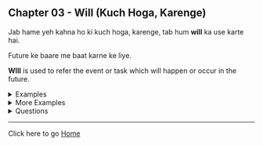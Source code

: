 ## Chapter 03 - Will (Kuch Hoga, Karenge)

Jab hame yeh kahna ho ki kuch hoga, karenge, tab hum **will** ka use karte hai.

Future ke baare me baat karne ke liye.

**WIll** is used to refer the event or task which will happen or occur in the future.

<details>
<summary>
Examples
</summary>
I will speak English. (Main English bolunga)<br>
I will learn English. (Main English sikhunga)<br>
We will speak English. (Hum English bolenge)<br>
We will learn English. (Hum English sikhenge)<br>
You will got to Mungeli. (Tum Mungeli jaoge)<br>
You will go to college. (Tum college jaoge)<br>
Aditi will go to school. (Aditi school jayegi)<br>
Chinki will do Yoga. (Chinki Yoga karegi)<br>
Cat will cook food. (Cat khana banayegi)<br>
Abhi will dance. (Abhi dance karega)<br>
My brother will learn coding. (Mere bhai coding sikhenge)<br>
I will go there (Main waha jaunga)<br>
We will watch movie (Hum movie dekhenge)<br>
We will play cricket (Hum cricket khelenge)<br>
We will study (Hum padhenge)<br>
You will not go there (Tum waha nahi jaoge)<br>
You will not watch movie (Tum movie nahi dekhoge)<br>
Aditi will not lie. (Aditi jhoot nahi bolegi)<br>
Will you come with me? (Kya tum mere sath aaoge?)<br>
Will you go there? (Kya tum waha jaoge?)<br>
Will you watch movie? (Kya tum movie dekhoge?)<br>
Will you play cricket? (Kya tum cricket kheloge?)<br>
Will he study? (Kya wo padhega?)<br>
Why will you go there? (Tum waha kyu jaoge?)<br>
Why will you watch movie? (Tum movie kyu dekhoge?)<br>
Why will you play cricket? (Tum cricket kyu kheloge?)<br>
</details>

<details>
<summary>
More Examples
</summary>
He will go to school. (Wo school jayega)<br>
He will write a letter. (Wo ek patra likhega)<br>
He will play cricket. (Wo cricket khelenge)<br>
He will study. (Wo padhai karenge)<br>
He will go to market. (Wo market jayega)<br>
He will go to college. (Wo college jayega)<br>
He will go to office. (Wo office jayega)<br>
He will go to home. (Wo ghar jayega)<br>
He will go to temple. (Wo mandir jayega)<br>
He will go to church. (Wo church jayega)<br>
He will go to mosque. (Wo masjid jayega)<br>
He will go to Gurudwara. (Wo Gurudwara jayega)<br>
He will go to park. (Wo park jayega)<br>
He will go to garden. (Wo garden jayega)<br>
He will go to zoo. (Wo zoo jayega)<br>
He will go to museum. (Wo museum jayega)<br>
He will go to library. (Wo library jayega)<br>
He will go to hospital. (Wo hospital jayega)<br>
He will go to doctor. (Wo doctor jayega)<br>
He will go to teacher. (Wo teacher ke pass jayega)<br>
He will go to principal. (Wo principal ke pass jayega)<br>
He will go to director. (Wo director ke pass jayega)<br>
He will go to manager. (Wo manager ke pass jayega)<br>
He will go to boss. (Wo boss ke pass jayega)<br>
He will go to friend. (Wo dost ke pass jayega)<br>
</details>

<details>
<summary>
Questions
</summary>
Will you go to school? (Kya tum school jaoge?)<br>
Will you write a letter? (Kya tum ek patra likhoge?)<br>
Will you play cricket? (Kya tum cricket kheloge?)<br>
Will you come with me? (Kya tum mere sath aaoge?)<br>
Will you come to college tomorrow? (Kya tum kal college aaoge?)<br>
Will you to Mungeli? (Kya tum Mungeli jaoge?)<br>
Will you go to market? (Kya tum market jaoge?)<br>
Will she go to college? (Kya wo college jayegi?)<br>
Will Aditi go to dance class? (Kya Aditi dance class jayegi?)<br>
Will Chinki go to Yoga class? (Kya Chinki Yoga class jayegi?)<br>
Will Cat cook food? (Kya Cat khana banayegi?)<br>
Will Abhi dance? (Kya Abhi dance karega?)<br>
Will my brother learn coding? (Kya mere bhai coding sikhenge?)<br>
Will you go there? (Kya tum waha jaoge?)<br>
Will you watch movie? (Kya tum movie dekhoge?)<br>
When will you come to college? (Tum college kab aaoge?)<br>
When will you go to market? (Tum market kab jaoge?)<br>
When will she go to college? (Wo college kab jayegi?)<br>
When will Aditi go to dance class? (Aditi dance class kab jayegi?)<br>
When will Chinki go to Yoga class? (Chinki Yoga class kab jayegi?)<br>
When will Cat cook food? (Cat khana kab banayegi?)<br>
When will Abhi dance? (Abhi dance kab karega?)<br>
When will my brother learn coding? (Mere bhai coding kab sikhenge?)<br>
What will you do tomorrow? (Kal tum kya karoge?)<br>
What will you do in the evening? (Sham ko tum kya karoge?)<br>
What will you do in the morning? (Subah tum kya karoge?)<br>
What will you do in the night? (Raat ko tum kya karoge?)<br>
What will you do in the afternoon? (Dopahar ko tum kya karoge?)<br>
</details>

---
Click here to go [Home](/courses/english/readme.md)